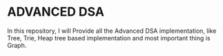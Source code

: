 # ADVANCED DSA
In this repository, I will Provide all the Advanced DSA implementation,
like Tree, Trie, Heap tree based implementation and most important thing is Graph.




